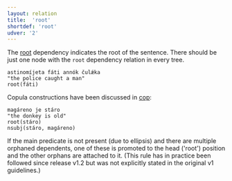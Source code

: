 ```yaml
---
layout: relation
title:  'root'
shortdef: 'root'
udver: '2'
---
```



The [root]() dependency indicates the root of the sentence. There should be just one node with the `root` dependency relation in every tree. 


~~~ sdparse
astinomíjeta fáti annók čulǽka 
"the police caught a man"                              
root(fáti)
~~~

Copula constructions have been discussed in [cop]():


~~~ sdparse
magáreno je stáro 
"the donkey is old"
root(stáro)
nsubj(stáro, magáreno)     
~~~ 

If the main predicate is not present (due to ellipsis) and there are multiple orphaned dependents, 
one of these is promoted to the head ('root') position and the other orphans are attached to it.
(This rule has in practice been followed since release v1.2 but was not explicitly stated in the
original v1 guidelines.)
<!-- Interlanguage links updated Ne 5. května 2024, 18:21:48 CEST -->
